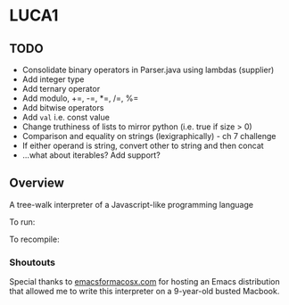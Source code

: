 # LUCA1

## TODO
- Consolidate binary operators in Parser.java using lambdas (supplier)
- Add integer type
- Add ternary operator
- Add modulo, +=, -=, *=, /=, %=
- Add bitwise operators
- Add `val` i.e. const value
- Change truthiness of lists to mirror python (i.e. true if size > 0)
- Comparison and equality on strings (lexigraphically) - ch 7 challenge
- If either operand is string, convert other to string and then concat
- ...what about iterables? Add support?

## Overview
A tree-walk interpreter of a Javascript-like programming language

To run:

To recompile:

### Shoutouts
Special thanks to [emacsformacosx.com](https://emacsformacosx.com/) for hosting an Emacs distribution that allowed me
to write this interpreter on a 9-year-old busted Macbook. 


